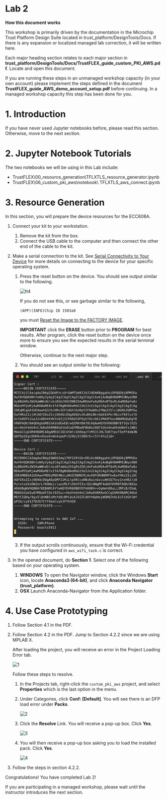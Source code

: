 # Lab 2

**How this document works**

This workshop is primarily driven by the documentation in the Microchip Trust Platform Design Suite located in trust_platform/DesignTools/Docs.  If there is any expansion or localized managed lab correction, it will be written here.

Each major heading section relates to each major section in **trust_platform/DesignTools/Docs/TrustFLEX_guide_custom_PKI_AWS.pdf**.  Locate and open this document.

If you are running these steps in an unmanaged workshop capacity (in your own account) please implement the steps defined in the document **TrustFLEX_guide_AWS_demo_account_setup.pdf** before continuing.  In a managed workshop capacity this step has been done for you.


# 1. Introduction

If you have never used Jupyter notebooks before, please read this section.  Otherwise, move to the next section.

# 2. Jupyter Notebook Tutorials

The two notebooks we will be using in this Lab include:

* TrustFLEX\00_resource_generation\TFLXTLS_resource_generator.ipynb
* TrustFLEX\06_custom_pki_aws\notebook\ TFLXTLS_aws_connect.ipynb

# 3. Resource Generation

In this section, you will prepare the device resources for the ECC608A.

1. Connect your kit to your workstation.
   1. Remove the kit from the box.
   2. Connect the USB cable to the computer and then connect the other end of the cable to the kit.
2. Make a serial connection to the kit.  See [Serial Connectivity to Your Device](serial.md) for more details on connecting to the device for your specific operating system.
    1. Press the reset button on the device.  You should see output similar to the following.

       ![tt4](workshop-images/2_tt_4.PNG)

       If you do not see this, or see garbage similar to the following,

       ```text
       (APP)(INFO)Chip ID 1503a0
       ```

       you must [Reset the Image to the FACTORY IMAGE](https://microchipdeveloper.com/authentication:cryptoauth-factory-reset).

       **IMPORTANT** click the **ERASE** button prior to **PROGRAM** for best results.  After program, click the reset button on the device once more to ensure you see the expected results in the serial terminal window.

       Otherwise, continue to the next major step.

    2. You should see an output similar to the following:

      ![](workshop-images/lab2.md-2020-01-15-06-35-08.png)

    3. If the output scrolls continuously, ensure that the Wi-Fi credential you have configured in `aws_wifi_task.c` is correct.

3. In the opened document, do **Section 1**.  Select one of the following based on your operating system.
   1. **WINDOWS** To open the Navigator window, click the Windows **Start** icon, locate **Anaconda3 (64-bit)**, and click **Anaconda Navigator (trust_platform)**.
   2. **OSX** Launch Anaconda-Navigator from the Application folder.

# 4. Use Case Prototyping

   1. Follow Section 4.1 in the PDF.
   2. Follow Section 4.2 in the PDF.  Jump to Section 4.2.2 since we are using MPLAB X.

      After loading the project, you will receive an error in the Project Loading Error tab.

      ![1](workshop-images/mplabx_config_error.PNG)

      Follow these steps to resolve.

      1. In the Projects tab, right-click the `custom_pki_aws` project, and select **Properties** which is the last option in the menu.
      2. Under Categories, click **Conf: [Default]**.  You will see there is an DFP load error under **Packs**.

         ![2](workshop-images/mplabx_config_error_2.PNG)

      3. Click the **Resolve** Link. You will receive a pop-up box.  Click **Yes**.

         ![3](workshop-images/mplabx_config_error_3.PNG)

      4. You will then receive a pop-up box asking you to load the installed pack.  Click **Yes**.

         ![4](workshop-images/mplabx_config_error_4.PNG)

   3. Follow the steps in section 4.2.2.

Congratulations! You have completed Lab 2!

If you are participating in a managed workshop, please wait until the instructor introduces the next section.
